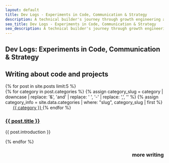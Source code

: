 ```yaml
---
layout: default
title: Dev Logs - Experiments in Code, Communication & Strategy
description: A technical builder's journey through growth engineering and practical tooling. Insights on SaaS, open source, developer relations, and AI integration—from Ruby to Jekyll, with methods that scale and pitfalls to note.
seo_title: Dev Logs - Experiments in Code, Communication & Strategy
seo_description: A technical builder's journey through growth engineering and practical tooling. Insights on SaaS, open source, developer relations, and AI integration—from Ruby to Jekyll, with methods that scale and pitfalls to note.
---
```


<!-- Jumbotron Section -->
<section class="jumbotron bg-gray">
  <div class="container">
  <div class="col-sm-10 col-12">
    <h1 class="h1">Dev Logs: Experiments in Code, Communication & Strategy</h1>
  </div>
  </div>
</section>

<!-- Blog Posts Section -->
<section class="container my-5">
    <div class="col-12">
        <div class="row">
          <h2 class="section-title">Writing about code and projects</h2>
        {% for post in site.posts limit:5 %}
          <div class="blog-post">
            <div class="category-list">
              {% for category in post.categories %}
                {% assign category_slug = category | downcase | replace: '&', 'and' | replace: ' ', '-' | replace: ',', '' %}
                {% assign category_info = site.data.categories | where: "slug", category_slug | first %}
                <span class="category-item">
                  <div class="square" style="background-color: {{ category_info.color | default: '#cccccc' }}; border-radius: 15px; display: inline-block; width: 15px; height: 15px; margin-right: 5px; vertical-align: middle;"></div>
                  <a href="{{ site.baseurl }}/categories/?category={{ category_slug }}" class="category-link">
                    {{ category }}
                  </a>
                </span>
              {% endfor %}
            </div>
            <div>
              <h3><a href="{{ post.url }}">{{ post.title }}</a></h3>
              <p>{{ post.introduction }}</p>
            </div>
          </div>
        {% endfor %}
        </div>
        <div style="display: flex; justify-content: flex-end; align-items: center; gap: 10px;">
            <a href="{{ site.baseurl }}/blog/" style="text-decoration:none;" class="more-link"><h3>more writing <i class="jam jam-arrow-right ml-4" style="vertical-align: middle;"></i></h3></a>
        </div>
    </div>
</section>
